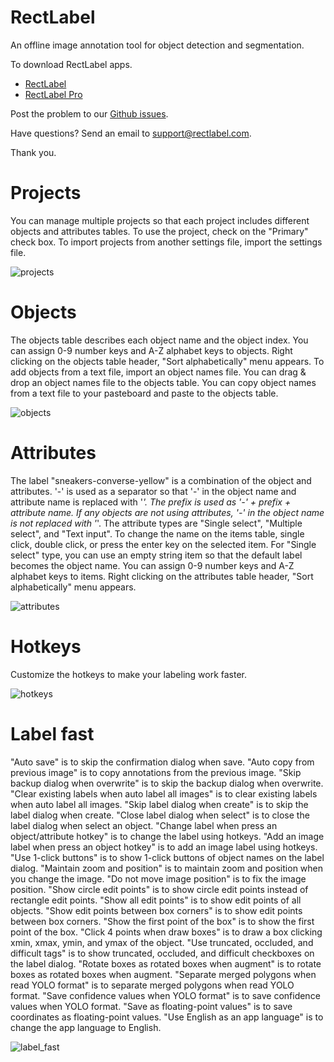 # RectLabel
An offline image annotation tool for object detection and segmentation.

To download RectLabel apps.
- [RectLabel](https://apps.apple.com/app/id1210181730)
- [RectLabel Pro](https://apps.apple.com/app/id1490990105)

Post the problem to our [Github issues](https://github.com/ryouchinsa/Rectlabel-support/issues).

Have questions? Send an email to support@rectlabel.com.

Thank you.

# Projects
You can manage multiple projects so that each project includes different objects and attributes tables.
To use the project, check on the "Primary" check box.
To import projects from another settings file, import the settings file.

![projects](https://github.com/ryouchinsa/ryouchinsa.github.io/assets/1954306/d89ed448-7d9d-4c92-8ff2-25e7f5936dc4)

# Objects
The objects table describes each object name and the object index.
You can assign 0-9 number keys and A-Z alphabet keys to objects.
Right clicking on the objects table header, "Sort alphabetically" menu appears.
To add objects from a text file, import an object names file.
You can drag & drop an object names file to the objects table.
You can copy object names from a text file to your pasteboard and paste to the objects table.

![objects](https://github.com/ryouchinsa/ryouchinsa.github.io/assets/1954306/35ebf61e-f40b-4d56-a1d8-2a9ad5b2d6d4)

# Attributes
The label "sneakers-converse-yellow" is a combination of the object and attributes.
'-' is used as a separator so that '-' in the object name and attribute name is replaced with '_'.
The prefix is used as '-' + prefix + attribute name.
If any objects are not using attributes, '-' in the object name is not replaced with '_'.
The attribute types are "Single select", "Multiple select", and "Text input".
To change the name on the items table, single click, double click, or press the enter key on the selected item.
For "Single select" type, you can use an empty string item so that the default label becomes the object name.
You can assign 0-9 number keys and A-Z alphabet keys to items.
Right clicking on the attributes table header, "Sort alphabetically" menu appears.

![attributes](https://github.com/ryouchinsa/ryouchinsa.github.io/assets/1954306/97dd3b07-950f-42dd-afd2-c3026f2f9c23)

# Hotkeys
Customize the hotkeys to make your labeling work faster.

![hotkeys](https://github.com/ryouchinsa/ryouchinsa.github.io/assets/1954306/5636160e-ebe2-40b9-98f2-186aae86a236)

# Label fast
"Auto save" is to skip the confirmation dialog when save.
"Auto copy from previous image" is to copy annotations from the previous image.
"Skip backup dialog when overwrite" is to skip the backup dialog when overwrite.
"Clear existing labels when auto label all images" is to clear existing labels when auto label all images.
"Skip label dialog when create" is to skip the label dialog when create.
"Close label dialog when select" is to close the label dialog when select an object.
"Change label when press an object/attribute hotkey" is to change the label using hotkeys.
"Add an image label when press an object hotkey" is to add an image label using hotkeys.
"Use 1-click buttons" is to show 1-click buttons of object names on the label dialog.
"Maintain zoom and position" is to maintain zoom and position when you change the image.
"Do not move image position" is to fix the image position.
"Show circle edit points" is to show circle edit points instead of rectangle edit points.
"Show all edit points" is to show edit points of all objects.
"Show edit points between box corners" is to show edit points between box corners.
"Show the first point of the box" is to show the first point of the box.
"Click 4 points when draw boxes" is to draw a box clicking xmin, xmax, ymin, and ymax of the object.
"Use truncated, occluded, and difficult tags" is to show truncated, occluded, and difficult checkboxes on the label dialog.
"Rotate boxes as rotated boxes when augment" is to rotate boxes as rotated boxes when augment.
"Separate merged polygons when read YOLO format" is to separate merged polygons when read YOLO format.
"Save confidence values when YOLO format" is to save confidence values when YOLO format.
"Save as floating-point values" is to save coordinates as floating-point values.
"Use English as an app language" is to change the app language to English.

![label_fast](https://github.com/ryouchinsa/ryouchinsa.github.io/assets/1954306/55ec35bf-aff8-4532-a6dd-3546d4c332cb)


